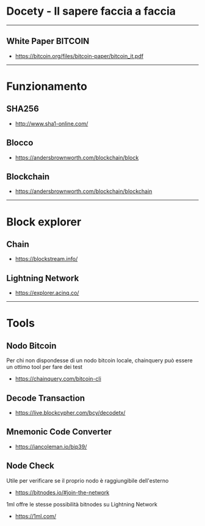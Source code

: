# Docety - Il sapere faccia a faccia

------

## White Paper BITCOIN
- https://bitcoin.org/files/bitcoin-paper/bitcoin_it.pdf

------

# Funzionamento

## SHA256
- http://www.sha1-online.com/

## Blocco
- https://andersbrownworth.com/blockchain/block

## Blockchain
- https://andersbrownworth.com/blockchain/blockchain

------

# Block explorer

## Chain

- https://blockstream.info/

## Lightning Network

- https://explorer.acinq.co/

------

# Tools

## Nodo Bitcoin
Per chi non dispondesse di un nodo bitcoin locale, chainquery può essere un ottimo tool per fare dei test

- https://chainquery.com/bitcoin-cli

## Decode Transaction

- https://live.blockcypher.com/bcy/decodetx/

## Mnemonic Code Converter

- https://iancoleman.io/bip39/

## Node Check

Utile per verificare se il proprio nodo è raggiungibile dell'esterno

- https://bitnodes.io/#join-the-network

1ml offre le stesse possibilità bitnodes su Lightning Network

- https://1ml.com/




